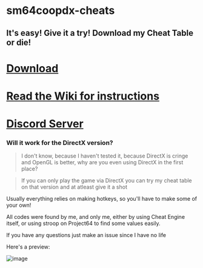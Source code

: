 # sm64coopdx-cheats
## It's easy! Give it a try! Download my Cheat Table or die!

# [Download](https://github.com/Feradile/sm64coopdx-cheats/releases)

# [Read the Wiki for instructions](https://github.com/Feradile/sm64coopdx-cheats/wiki)

# [Discord Server](https://discord.gg/eXA6GJ8qgF)

### Will it work for the DirectX version?

> I don't know, because I haven't tested it, because DirectX is cringe and OpenGL is better, why are you even using DirectX in the first place?

> If you can only play the game via DirectX you can try my cheat table on that version and at atleast give it a shot

Usually everything relies on making hotkeys, so you'll have to make some of your own!

All codes were found by me, and only me, either by using Cheat Engine itself, or using stroop on Project64 to find some values easily.

If you have any questions just make an issue since I have no life

Here's a preview:

![image](https://github.com/user-attachments/assets/1e8b0a7c-f418-4206-867c-67eb2e3d0a28)
